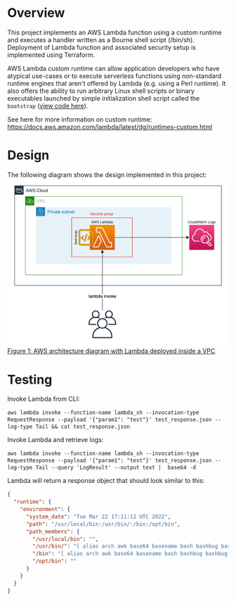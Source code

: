 # Overview

This project implements an AWS Lambda function using a custom runtime and executes a handler 
written as a Bourne shell script (/bin/sh). Deployment of Lambda function and associated security
setup is implemented using Terraform. 

AWS Lambda custom runtime can allow application developers who have atypical use-cases or to execute
serverless functions using non-standard runtime engines that aren't offered by Lambda (e.g. using a 
Perl runtime). It also offers the ability to run arbitrary Linux shell scripts or binary executables 
launched by simple initialization shell script called the `bootstrap` ([view code here](src/lambda/bootstrap)). 

See here for more information on custom runtime: https://docs.aws.amazon.com/lambda/latest/dg/runtimes-custom.html

# Design

The following diagram shows the design implemented in this project: 
<br/><img src="diagram.png" width="621"/><br/>
[Figure 1: AWS architecture diagram with Lambda deployed inside a VPC](diagram.png)

# Testing

Invoke Lambda from CLI: 
```shell
aws lambda invoke --function-name lambda_sh --invocation-type RequestResponse --payload '{"param1": "test"}' test_response.json --log-type Tail && cat test_response.json
```

Invoke Lambda and retrieve logs: 
```shell
aws lambda invoke --function-name lambda_sh --invocation-type RequestResponse --payload '{"param1": "test"}' test_response.json --log-type Tail --query 'LogResult' --output text |  base64 -d
```

Lambda will return a response object that should look similar to this:
```json
{
  "runtime": {
    "environment": {
      "system_date": "Tue Mar 22 17:11:12 UTC 2022",
      "path": "/usr/local/bin:/usr/bin/:/bin:/opt/bin",
      "path_members": {
        "/usr/local/bin": "",
        "/usr/bin/": "[ alias arch awk base64 basename bash bashbug bashbug-64 bg ca-legacy captoinfo cat catchsegv cd certutil chcon chgrp chmod chown cksum clear cmsutil comm command cp crlutil csplit curl cut date db_archive db_checkpoint db_deadlock db_dump db_dump185 db_hotbackup db_load db_log_verify db_printlog db_recover db_replicate db_stat db_tuner db_upgrade db_verify dd df dgawk dir dircolors dirname du echo egrep env expand expr factor false fc fg fgrep find fmt fold gawk gencat getconf getent getopts grep groups head hostid iconv id igawk info infocmp infokey infotocap install jobs join ldd link ln locale localedef logname ls lua luac makedb md5sum mkdir mkfifo mknod mktemp modutil mv nice nl nohup nproc nss-policy-check numfmt od oldfind p11-kit paste pathchk pgawk pinky pk12util pldd pr printenv printf ptx pwd read readlink realpath reset rm rmdir rpcgen rpm rpm2cpio rpmdb rpmkeys rpmquery rpmverify runcon sed seq setup-nsssysinit setup-nsssysinit.sh sh sha1sum sha224sum sha256sum sha384sum sha512sum shred shuf signver sleep sort sotruss split sprof sqlite3 ssltap stat stdbuf stty sum sync tabs tac tail tee test tic timeout toe touch tput tr true truncate trust tset tsort tty tzselect umask unalias uname unexpand uniq unlink update-ca-trust users vdir wait wc who whoami xargs xmlcatalog xmllint yes ",
        "/bin": "[ alias arch awk base64 basename bash bashbug bashbug-64 bg ca-legacy captoinfo cat catchsegv cd certutil chcon chgrp chmod chown cksum clear cmsutil comm command cp crlutil csplit curl cut date db_archive db_checkpoint db_deadlock db_dump db_dump185 db_hotbackup db_load db_log_verify db_printlog db_recover db_replicate db_stat db_tuner db_upgrade db_verify dd df dgawk dir dircolors dirname du echo egrep env expand expr factor false fc fg fgrep find fmt fold gawk gencat getconf getent getopts grep groups head hostid iconv id igawk info infocmp infokey infotocap install jobs join ldd link ln locale localedef logname ls lua luac makedb md5sum mkdir mkfifo mknod mktemp modutil mv nice nl nohup nproc nss-policy-check numfmt od oldfind p11-kit paste pathchk pgawk pinky pk12util pldd pr printenv printf ptx pwd read readlink realpath reset rm rmdir rpcgen rpm rpm2cpio rpmdb rpmkeys rpmquery rpmverify runcon sed seq setup-nsssysinit setup-nsssysinit.sh sh sha1sum sha224sum sha256sum sha384sum sha512sum shred shuf signver sleep sort sotruss split sprof sqlite3 ssltap stat stdbuf stty sum sync tabs tac tail tee test tic timeout toe touch tput tr true truncate trust tset tsort tty tzselect umask unalias uname unexpand uniq unlink update-ca-trust users vdir wait wc who whoami xargs xmlcatalog xmllint yes ",
        "/opt/bin": ""
      }
    }
  }
}
```
